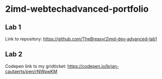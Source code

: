 # 2imd-webtechadvanced-portfolio

## Lab 1

Link to repository: https://github.com/TheBreasy/2imd-dev-advanced-lab1

## Lab 2

Codepen link to my gridticket: https://codepen.io/brian-cautaerts/pen/rNWpwKM